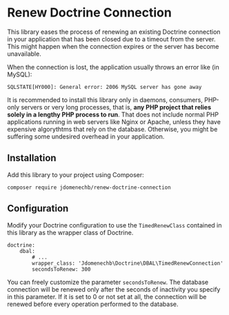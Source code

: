 # Renew Doctrine Connection

This library eases the process of renewing an existing Doctrine connection in your application that has been closed due to a timeout from the server. This might happen when the connection expires or the server has become unavailable.

When the connection is lost, the application usually throws an error like (in MySQL):

```
SQLSTATE[HY000]: General error: 2006 MySQL server has gone away
```

It is recommended to install this library only in daemons, consumers, PHP-only servers or very long processes, that is, **any PHP project that relies solely in a lengthy PHP process to run**. That does not include normal PHP applications running in web servers like Nginx or Apache, unless they have expensive algorythtms that rely on the database. Otherwise, you might be suffering some undesired overhead in your application.

## Installation

Add this library to your project using Composer:

```
composer require jdomenechb/renew-doctrine-connection
```

## Configuration

Modify your Doctrine configuration to use the `TimedRenewClass` contained in this library as the wrapper class of Doctrine.

```
doctrine:
    dbal:
        # ...
        wrapper_class: 'Jdomenechb\Doctrine\DBAL\TimedRenewConnection'
        secondsToRenew: 300

```


You can freely customize the parameter `secondsToRenew`. The database connection will be renewed only after the seconds of inactivity you specify in this parameter. If it is set to 0 or not set at all, the connection will be renewed before every operation performed to the database.
